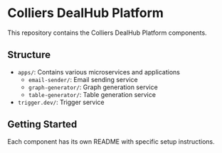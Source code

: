# Colliers DealHub Platform

This repository contains the Colliers DealHub Platform components.

## Structure

- `apps/`: Contains various microservices and applications
  - `email-sender/`: Email sending service
  - `graph-generator/`: Graph generation service
  - `table-generator/`: Table generation service
- `trigger.dev/`: Trigger service

## Getting Started

Each component has its own README with specific setup instructions.
